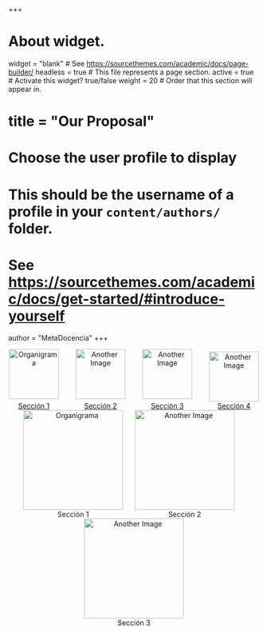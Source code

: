 +++
# About widget.
widget = "blank"  # See https://sourcethemes.com/academic/docs/page-builder/
headless = true  # This file represents a page section.
active = true  # Activate this widget? true/false
weight = 20  # Order that this section will appear in.

# title = "Our Proposal"

# Choose the user profile to display
# This should be the username of a profile in your `content/authors/` folder.
# See https://sourcethemes.com/academic/docs/get-started/#introduce-yourself
author = "MetaDocencia"
+++

<div class="container">
<div style="text-align: center;">

<div style="display: inline-block; text-align: center;">

  <div style="display: inline-block; margin-right: 30px;">
    <a href="https://www.metadocencia.org/">
      <img src="/img/organigrama.png" alt="Organigrama" width="100px"/>
    </a>
    <div style="padding-top: 5px;">
    <a href="https://www.metadocencia.org/">
    <div>Sección 1</div>
    </a>
    </div>
  </div>
  
  <div style="display: inline-block;margin-right: 30px;">
    <a href="https://www.metadocencia.org/">
      <img src="/img/organigrama.png" alt="Another Image" width="100px"/>
    </a>
    <div style="padding-top: 5px;">
    <a href="https://www.metadocencia.org/">
    <div>Sección 2</div>
    </a>
    </div>
  </div>
  
  <div style="display: inline-block;margin-right: 30px;">
    <a href="https://www.metadocencia.org/">
      <img src="/img/organigrama.png" alt="Another Image" width="100px"/>
    </a>
    <div style="padding-top: 5px;">
    <a href="https://www.metadocencia.org/">
    <div>Sección 3</div>
    </a>
    </div>
  </div>  

  <div style="display: inline-block;">
    <a href="https://www.metadocencia.org/">
      <img src="/img/organigrama.png" alt="Another Image" width="100px"/>
    </a>
    <a href="https://www.metadocencia.org/">
    <div>Sección 4</div>
    </a>
  </div>  
  
</div>

</div>

</div>

<div class="container">
<div style="text-align: center;">

<div style="display: inline-block; text-align: center;">

  <div style="display: inline-block; margin-right: 20px;">
    <a href="http://website.com">
      <img src="/img/organigrama.png" alt="Organigrama" width="200px"/>
    </a>
    <div>Sección 1</div>
  </div>
  
  <div style="display: inline-block;margin-right: 20px;">
    <a href="http://website.com">
      <img src="/img/organigrama.png" alt="Another Image" width="200px"/>
    </a>
    <div>Sección 2</div>
  </div>
  
  <div style="display: inline-block;">
    <a href="http://website.com">
      <img src="/img/organigrama.png" alt="Another Image" width="200px"/>
    </a>
    <div>Sección 3</div>
  </div>  
  
</div>


</div>
</div>